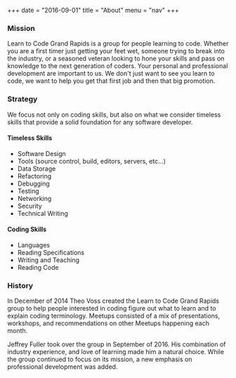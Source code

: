 +++
date = "2016-09-01"
title = "About"
menu = "nav"
+++

### Mission

Learn to Code Grand Rapids is a group for people learning to code. Whether you are a first timer just getting your feet wet, someone trying to break into the industry, or a seasoned veteran looking to hone your skills and pass on knowledge to the next generation of coders. Your personal and professional development are important to us. We don't just want to see you learn to code, we want to help you get that first job and then that big promotion. 

### Strategy

We focus not only on coding skills, but also on what we consider timeless skills that provide a solid foundation for any software developer.

#### Timeless Skills

* Software Design
* Tools (source control, build, editors, servers, etc...)
* Data Storage
* Refactoring
* Debugging
* Testing
* Networking
* Security
* Technical Writing

#### Coding Skills

* Languages
* Reading Specifications
* Writing and Teaching
* Reading Code

### History

In December of 2014 Theo Voss created the Learn to Code Grand Rapids group to help people interested in coding figure out what to learn and to explain coding terminology. Meetups consisted of a mix of presentations, workshops, and recommendations on other Meetups happening each month.

Jeffrey Fuller took over the group in September of 2016. His combination of industry experience, and love of learning made him a natural choice. While the group continued to focus on its mission, a new emphasis on professional development was added.